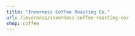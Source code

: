 ```yaml
---
title: "Inverness Coffee Roasting Co."
url: /inverness/inverness-coffee-roasting-co/
shop: coffee
---
```

